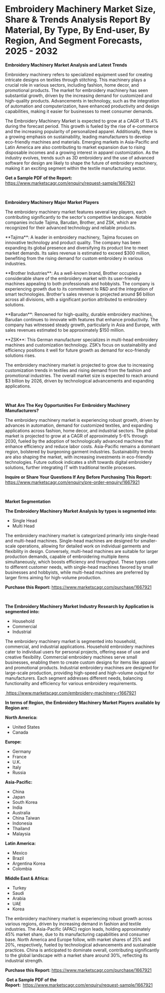 <p><h1>Embroidery Machinery Market Size, Share & Trends Analysis Report By Material, By Type, By End-user, By Region, And Segment Forecasts, 2025 - 2032</h1></p><p><strong>Embroidery Machinery Market Analysis and Latest Trends</strong></p>
<p><p>Embroidery machinery refers to specialized equipment used for creating intricate designs on textiles through stitching. This machinery plays a crucial role in various sectors, including fashion, home decor, and promotional products. The market for embroidery machinery has seen substantial growth, driven by the increasing demand for customized and high-quality products. Advancements in technology, such as the integration of automation and computerization, have enhanced productivity and design capabilities, making it easier for businesses to meet consumer demands.</p><p>The Embroidery Machinery Market is expected to grow at a CAGR of 13.4% during the forecast period. This growth is fueled by the rise of e-commerce and the increasing popularity of personalized apparel. Additionally, there is a growing emphasis on sustainability, leading manufacturers to develop eco-friendly machines and materials. Emerging markets in Asia-Pacific and Latin America are also contributing to market expansion due to rising disposable incomes and a growing interest in apparel customization. As the industry evolves, trends such as 3D embroidery and the use of advanced software for design are likely to shape the future of embroidery machinery, making it an exciting segment within the textile manufacturing sector.</p></p>
<p><strong>Get a Sample PDF of the Report:&nbsp;</strong> <a href="https://www.marketscagr.com/enquiry/request-sample/1667921?utm_campaign=3039&utm_medium=2&utm_source=Github&utm_content=ia&utm_term=18042025&utm_id=embroidery-machinery">https://www.marketscagr.com/enquiry/request-sample/1667921</a></p>
<p>&nbsp;</p>
<p><strong>Embroidery Machinery Major Market Players</strong></p>
<p><p>The embroidery machinery market features several key players, each contributing significantly to the sector's competitive landscape. Notable companies include Tajima, Barudan, Brother, and ZSK, which are recognized for their advanced technology and reliable products.</p><p>**Tajima**: A leader in embroidery machinery, Tajima focuses on innovative technology and product quality. The company has been expanding its global presence and diversifying its product line to meet market demands. Its sales revenue is estimated to exceed $300 million, benefiting from the rising demand for custom embroidery in various industries.</p><p>**Brother Industries**: As a well-known brand, Brother occupies a considerable share of the embroidery market with its user-friendly machines appealing to both professionals and hobbyists. The company is experiencing growth due to its commitment to R&D and the integration of smart technologies. Brother's sales revenue is projected around $6 billion across all divisions, with a significant portion attributed to embroidery solutions.</p><p>**Barudan**: Renowned for high-quality, durable embroidery machines, Barudan continues to innovate with features that enhance productivity. The company has witnessed steady growth, particularly in Asia and Europe, with sales revenues estimated to be approximately $150 million.</p><p>**ZSK**: This German manufacturer specializes in multi-head embroidery machines and customization technology. ZSK’s focus on sustainability and efficiency positions it well for future growth as demand for eco-friendly solutions rises.</p><p>The embroidery machinery market is projected to grow due to increasing customization trends in textiles and rising demand from the fashion and promotional industries. The overall market size is expected to reach around $3 billion by 2026, driven by technological advancements and expanding applications.</p></p>
<p>&nbsp;</p>
<p><strong>What Are The Key Opportunities For Embroidery Machinery Manufacturers?</strong></p>
<p><p>The embroidery machinery market is experiencing robust growth, driven by advances in automation, demand for customized textiles, and expanding applications across fashion, home decor, and industrial sectors. The global market is projected to grow at a CAGR of approximately 5-6% through 2030, fueled by the adoption of technologically advanced machines that enhance efficiency and reduce labor costs. Asia-Pacific remains a dominant region, bolstered by burgeoning garment industries. Sustainability trends are also shaping the market, with increasing investments in eco-friendly technologies. Future outlook indicates a shift towards digital embroidery solutions, further integrating IT with traditional textile processes.</p></p>
<p><strong>Inquire or Share Your Questions If Any Before Purchasing This Report:</strong> <a href="https://www.marketscagr.com/enquiry/pre-order-enquiry/1667921?utm_campaign=3039&utm_medium=2&utm_source=Github&utm_content=ia&utm_term=18042025&utm_id=embroidery-machinery">https://www.marketscagr.com/enquiry/pre-order-enquiry/1667921</a></p>
<p>&nbsp;</p>
<p><strong>Market Segmentation</strong></p>
<p><strong>The Embroidery Machinery Market Analysis by types is segmented into:</strong></p>
<p><ul><li>Single Head</li><li>Multi Head</li></ul></p>
<p><p>The embroidery machinery market is categorized primarily into single-head and multi-head machines. Single-head machines are designed for smaller-scale operations, allowing for detailed work on individual garments and flexibility in design. Conversely, multi-head machines are suitable for larger production demands, capable of embroidering multiple items simultaneously, which boosts efficiency and throughput. These types cater to different customer needs, with single-head machines favored by small businesses and hobbyists, while multi-head machines are preferred by larger firms aiming for high-volume production.</p></p>
<p><strong>Purchase this Report:&nbsp;</strong><a href="https://www.marketscagr.com/purchase/1667921?utm_campaign=3039&utm_medium=2&utm_source=Github&utm_content=ia&utm_term=18042025&utm_id=embroidery-machinery">https://www.marketscagr.com/purchase/1667921</a></p>
<p>&nbsp;</p>
<p><strong>The Embroidery Machinery Market Industry Research by Application is segmented into:</strong></p>
<p><ul><li>Household</li><li>Commercial</li><li>Industrial</li></ul></p>
<p><p>The embroidery machinery market is segmented into household, commercial, and industrial applications. Household embroidery machines cater to individual users for personal projects, offering ease of use and creative flexibility. Commercial embroidery machines serve small businesses, enabling them to create custom designs for items like apparel and promotional products. Industrial embroidery machines are designed for large-scale production, providing high-speed and high-volume output for manufacturers. Each segment addresses different needs, balancing functionality and efficiency for various embroidery requirements.</p></p>
<p><a href="https://www.marketscagr.com/embroidery-machinery-r1667921?utm_campaign=3039&utm_medium=2&utm_source=Github&utm_content=ia&utm_term=18042025&utm_id=embroidery-machinery">&nbsp;https://www.marketscagr.com/embroidery-machinery-r1667921</a></p>
<p><strong>In terms of Region, the Embroidery Machinery Market Players available by Region are:</strong></p>
<p>
    <p> <strong> North America: </strong>
        <ul>
            <li>United States</li>
            <li>Canada</li>
        </ul>
        </p> 
    <p> <strong> Europe: </strong>
        <ul>
            <li>Germany</li>
            <li>France</li>
            <li>U.K.</li>
            <li>Italy</li>
            <li>Russia</li>
        </ul>
        </p> 
    <p> <strong> Asia-Pacific: </strong>
        <ul>
            <li>China</li>
            <li>Japan</li>
            <li>South Korea</li>
            <li>India</li>
            <li>Australia</li>
            <li>China Taiwan</li>
            <li>Indonesia</li>
            <li>Thailand</li>
            <li>Malaysia</li>
        </ul>
        </p> 
    <p> <strong> Latin America: </strong>
        <ul>
            <li>Mexico</li>
            <li>Brazil</li>
            <li>Argentina Korea</li>
            <li>Colombia</li>
        </ul>
        </p> 
    <p> <strong> Middle East & Africa: </strong>
        <ul>
            <li>Turkey</li>
            <li>Saudi</li>
            <li>Arabia</li>
            <li>UAE</li>
            <li>Korea</li>
        </ul>
    </p>
    </p>
<p><p>The embroidery machinery market is experiencing robust growth across various regions, driven by increasing demand in fashion and textile industries. The Asia-Pacific (APAC) region leads, holding approximately 45% market share, due to its manufacturing capabilities and consumer base. North America and Europe follow, with market shares of 25% and 20%, respectively, fueled by technological advancements and sustainable practices. China is anticipated to dominate overall, contributing significantly to the global landscape with a market share around 30%, reflecting its industrial strength.</p></p>
<p><strong>Purchase this Report: </strong><a href="https://www.marketscagr.com/purchase/1667921?utm_campaign=3039&utm_medium=2&utm_source=Github&utm_content=ia&utm_term=18042025&utm_id=embroidery-machinery">https://www.marketscagr.com/purchase/1667921</a></p>
<p>&nbsp;<strong>Get a Sample PDF of the Report:&nbsp;&nbsp;</strong><a href="https://www.marketscagr.com/enquiry/request-sample/1667921?utm_campaign=3039&utm_medium=2&utm_source=Github&utm_content=ia&utm_term=18042025&utm_id=embroidery-machinery">https://www.marketscagr.com/enquiry/request-sample/1667921</a></p>
<p><strong></strong></p>
<p><p></p><p></p><p></p></p>